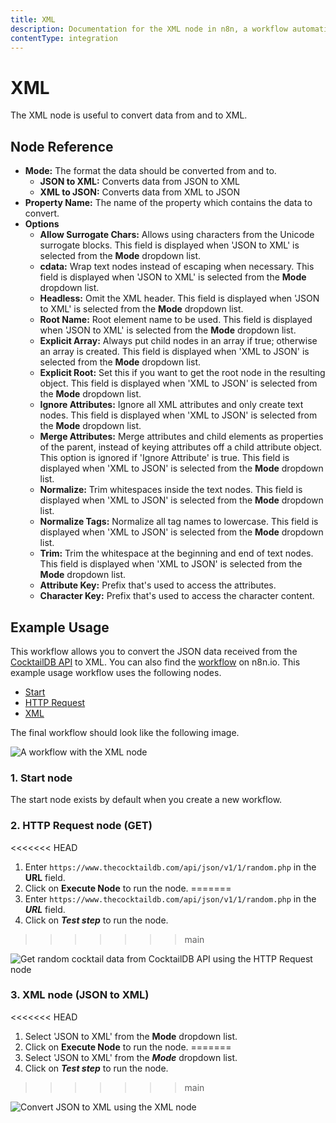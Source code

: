 ```yaml
---
title: XML
description: Documentation for the XML node in n8n, a workflow automation platform. Includes guidance on usage, and links to examples.
contentType: integration
---
```


# XML

The XML node is useful to convert data from and to XML.

## Node Reference

- **Mode:** The format the data should be converted from and to.
	- **JSON to XML:** Converts data from JSON to XML
    - **XML to JSON:** Converts data from XML to JSON
- **Property Name:** The name of the property which contains the data to convert. 
- **Options**
	- **Allow Surrogate Chars:** Allows using characters from the Unicode surrogate blocks. This field is displayed when 'JSON to XML' is selected from the **Mode** dropdown list.
    - **cdata:**  Wrap text nodes instead of escaping when necessary. This field is displayed when 'JSON to XML' is selected from the **Mode** dropdown list.
    - **Headless:** Omit the XML header. This field is displayed when 'JSON to XML' is selected from the **Mode** dropdown list.
    - **Root Name:** Root element name to be used. This field is displayed when 'JSON to XML' is selected from the **Mode** dropdown list.
    - **Explicit Array:** Always put child nodes in an array if true; otherwise an array is created. This field is displayed when 'XML to JSON' is selected from the **Mode** dropdown list.
    - **Explicit Root:** Set this if you want to get the root node in the resulting object. This field is displayed when 'XML to JSON' is selected from the **Mode** dropdown list.
    - **Ignore Attributes:** Ignore all XML attributes and only create text nodes. This field is displayed when 'XML to JSON' is selected from the **Mode** dropdown list.
    - **Merge Attributes:** Merge attributes and child elements as properties of the parent, instead of keying attributes off a child attribute object. This option is ignored if 'Ignore Attribute' is true. This field is displayed when 'XML to JSON' is selected from the **Mode** dropdown list.
    - **Normalize:** Trim whitespaces inside the text nodes. This field is displayed when 'XML to JSON' is selected from the **Mode** dropdown list.
    - **Normalize Tags:** Normalize all tag names to lowercase. This field is displayed when 'XML to JSON' is selected from the **Mode** dropdown list.
    - **Trim:** Trim the whitespace at the beginning and end of text nodes. This field is displayed when 'XML to JSON' is selected from the **Mode** dropdown list.
    - **Attribute Key:** Prefix that's used to access the attributes.
    - **Character Key:** Prefix that's used to access the character content.


## Example Usage

This workflow allows you to convert the JSON data received from the [CocktailDB API](https://www.thecocktaildb.com/) to XML. You can also find the [workflow](https://n8n.io/workflows/661) on n8n.io. This example usage workflow uses the following nodes.
- [Start](/integrations/builtin/core-nodes/n8n-nodes-base.start/)
- [HTTP Request](/integrations/builtin/core-nodes/n8n-nodes-base.httprequest/)
- [XML]()

The final workflow should look like the following image.

![A workflow with the XML node](/_images/integrations/builtin/core-nodes/xml/workflow.png)

### 1. Start node

The start node exists by default when you create a new workflow.


### 2. HTTP Request node (GET)

<<<<<<< HEAD
1. Enter `https://www.thecocktaildb.com/api/json/v1/1/random.php` in the **URL** field.
2. Click on **Execute Node** to run the node.
=======
1. Enter `https://www.thecocktaildb.com/api/json/v1/1/random.php` in the ***URL*** field.
2. Click on ***Test step*** to run the node.
>>>>>>> main

![Get random cocktail data from CocktailDB API using the HTTP Request node](/_images/integrations/builtin/core-nodes/xml/httprequest_node.png)


### 3. XML node (JSON to XML)

<<<<<<< HEAD
1. Select 'JSON to XML' from the **Mode** dropdown list.
2. Click on **Execute Node** to run the node.
=======
1. Select 'JSON to XML' from the ***Mode*** dropdown list.
2. Click on ***Test step*** to run the node.
>>>>>>> main

![Convert JSON to XML using the XML node](/_images/integrations/builtin/core-nodes/xml/xml_node.png)

